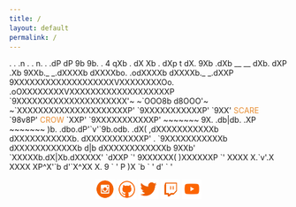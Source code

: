 ```yaml
---
title: /
layout: default
permalink: /
---
```

<p>
          .                                                      .
        .n                   .                 .                  n.
  .   .dP                  dP                   9b                 9b.    .
 4    qXb         .       dX                     Xb       .        dXp     t
dX.    9Xb      .dXb    __                         __    dXb.     dXP     .Xb
9XXb._       _.dXXXXb dXXXXbo.                 .odXXXXb dXXXXb._       _.dXXP
 9XXXXXXXXXXXXXXXXXXXVXXXXXXXXOo.           .oOXXXXXXXXVXXXXXXXXXXXXXXXXXXXP
  `9XXXXXXXXXXXXXXXXXXXXX'~   ~`OOO8b   d8OOO'~   ~`XXXXXXXXXXXXXXXXXXXXXP'
    `9XXXXXXXXXXXP' `9XX'  <p1 style="color:#e78d32;display:inline">SCARE</p1>    `98v8P'  <p1 style="color:#e78d32;display:inline">CROW</p1>    `XXP' `9XXXXXXXXXXXP'
        ~~~~~~~       9X.          .db|db.          .XP       ~~~~~~~
                        )b.  .dbo.dP'`v'`9b.odb.  .dX(
                      ,dXXXXXXXXXXXb     dXXXXXXXXXXXb.
                     dXXXXXXXXXXXP'   .   `9XXXXXXXXXXXb
                    dXXXXXXXXXXXXb   d|b   dXXXXXXXXXXXXb
                    9XXb'   `XXXXXb.dX|Xb.dXXXXX'   `dXXP
                     `'      9XXXXXX(   )XXXXXXP      `'
                              XXXX X.`v'.X XXXX
                              XP^X'`b   d'`X^XX
                              X. 9  `   '  P )X
                              `b  `       '  d'
                               `             '
</p>
<p style="text-align:center">
<a style="display:inline" target="new" href="https://www.instagram.com/iamscarecrow17/"><img src="./img/Social_Icons/insta.png"  width="7%" height=auto alt="insta"></a>   <a style="display:inline" target="new" href="https://github.com/0x5c4r3"><img style="display:inline" src="./img/Social_Icons/github.png"  width="7%" height=auto alt="github"></a>   <a style="display:inline" target="new" href="https://twitter.com/iamscarecrow1"><img style="display:inline" src="./img/Social_Icons/twitter.png"  width="7%" height=auto alt="twitter"></a>   <a style="display:inline" target="new" href="https://www.twitch.tv/iamscarecrow17"><img style="display:inline" src="./img/Social_Icons/twitch.png" width="7%" height=auto alt="twitch"></a>   <a style="display:inline" target="new" href="https://www.youtube.com/channel/UCcYc_cJZDhYXPm2hpM7ZqwA"><img style="display:inline" src="./img/Social_Icons/youtube.png"  width="7%" height=auto alt="youtube"></a>
</p>

